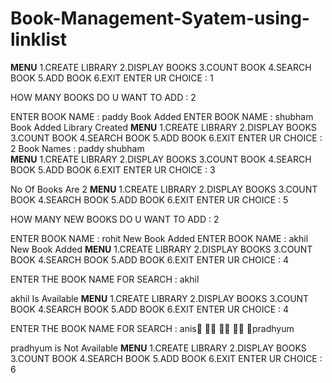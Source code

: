 # Book-Management-Syatem-using-linklist


****MENU****
1.CREATE LIBRARY
2.DISPLAY BOOKS
3.COUNT BOOK
4.SEARCH BOOK
5.ADD BOOK
6.EXIT
ENTER UR CHOICE : 1


HOW MANY BOOKS DO U WANT TO ADD : 2

ENTER BOOK NAME : paddy
Book Added
ENTER BOOK NAME : shubham
Book Added
Library Created
****MENU****
1.CREATE LIBRARY
2.DISPLAY BOOKS
3.COUNT BOOK
4.SEARCH BOOK
5.ADD BOOK
6.EXIT
ENTER UR CHOICE : 2
Book Names : 	 paddy		 shubham	
****MENU****
1.CREATE LIBRARY
2.DISPLAY BOOKS
3.COUNT BOOK
4.SEARCH BOOK
5.ADD BOOK
6.EXIT
ENTER UR CHOICE : 3

 No Of Books Are	 2
****MENU****
1.CREATE LIBRARY
2.DISPLAY BOOKS
3.COUNT BOOK
4.SEARCH BOOK
5.ADD BOOK
6.EXIT
ENTER UR CHOICE : 5


HOW MANY NEW BOOKS DO U WANT TO ADD : 2

ENTER BOOK NAME : rohit
New Book Added
ENTER BOOK NAME : akhil
New Book Added
****MENU****
1.CREATE LIBRARY
2.DISPLAY BOOKS
3.COUNT BOOK
4.SEARCH BOOK
5.ADD BOOK
6.EXIT
ENTER UR CHOICE : 4

ENTER THE BOOK NAME FOR SEARCH : akhil

akhil Is Available
****MENU****
1.CREATE LIBRARY
2.DISPLAY BOOKS
3.COUNT BOOK
4.SEARCH BOOK
5.ADD BOOK
6.EXIT
ENTER UR CHOICE : 4

ENTER THE BOOK NAME FOR SEARCH : anis    pradhyum

pradhyum is Not Available
****MENU****
1.CREATE LIBRARY
2.DISPLAY BOOKS
3.COUNT BOOK
4.SEARCH BOOK
5.ADD BOOK
6.EXIT
ENTER UR CHOICE : 6



